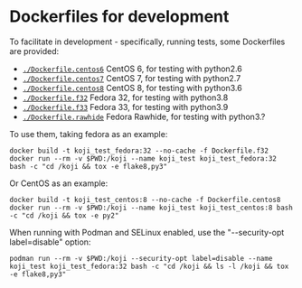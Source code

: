 Dockerfiles for development
===========================

To facilitate in development - specifically, running tests, some Dockerfiles are
provided:

* [`./Dockerfile.centos6`](./Dockerfile.centos6) CentOS 6, for testing with python2.6
* [`./Dockerfile.centos7`](./Dockerfile.centos7) CentOS 7, for testing with python2.7
* [`./Dockerfile.centos8`](./Dockerfile.centos8) CentOS 8, for testing with python3.6
* [`./Dockerfile.f32`](./Dockerfile.f32) Fedora 32, for testing with python3.8
* [`./Dockerfile.f33`](./Dockerfile.f33) Fedora 33, for testing with python3.9
* [`./Dockerfile.rawhide`](./Dockerfile.rawhie) Fedora Rawhide, for testing with python3.?

To use them, taking fedora as an example:

    docker build -t koji_test_fedora:32 --no-cache -f Dockerfile.f32
    docker run --rm -v $PWD:/koji --name koji_test koji_test_fedora:32 bash -c "cd /koji && tox -e flake8,py3"

Or CentOS as an example:

    docker build -t koji_test_centos:8 --no-cache -f Dockerfile.centos8
    docker run --rm -v $PWD:/koji --name koji_test koji_test_centos:8 bash -c "cd /koji && tox -e py2"

When running with Podman and SELinux enabled, use the "--security-opt
label=disable" option:

    podman run --rm -v $PWD:/koji --security-opt label=disable --name koji_test koji_test_fedora:32 bash -c "cd /koji && ls -l /koji && tox -e flake8,py3"
